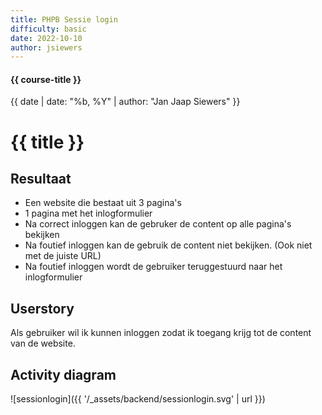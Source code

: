 ```yaml
---
title: PHPB Sessie login
difficulty: basic
date: 2022-10-10
author: jsiewers
---
```


#### {{ course-title }}
{{ date | date: "%b, %Y" | author: "Jan Jaap Siewers" }}

# {{ title }}

## Resultaat
* Een website die bestaat uit 3 pagina's
* 1 pagina met het inlogformulier
* Na correct inloggen kan de gebruker de content op alle pagina's bekijken
* Na foutief inloggen kan de gebruik de content niet bekijken. (Ook niet met de juiste URL)
* Na foutief inloggen wordt de gebruiker teruggestuurd naar het inlogformulier

## Userstory
Als gebruiker wil ik kunnen inloggen zodat ik toegang krijg tot de content van de website.

## Activity diagram
![sessionlogin]({{ '/_assets/backend/sessionlogin.svg' | url }})
